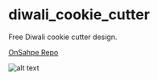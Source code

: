 # diwali_cookie_cutter
Free Diwali cookie cutter design.

[OnSahpe Repo](https://cad.onshape.com/documents/79c9681730652860dbf0ce8f/w/5b5e4e717ed1866286f2ff14/e/5e7bed37a8ad55745307135f)

![alt text](https://github.com/sgooding/diwali_cookie_cutter/blob/main/diwali_cookie_cutter.png?raw=true)
